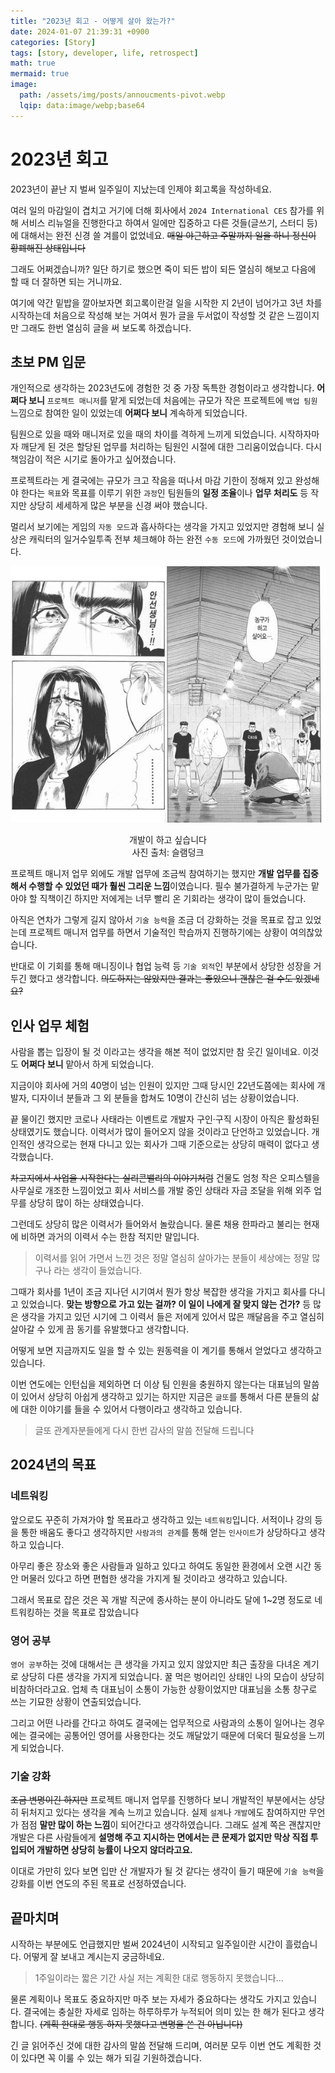 ```yaml
---
title: "2023년 회고 - 어떻게 살아 왔는가?"
date: 2024-01-07 21:39:31 +0900
categories: [Story]
tags: [story, developer, life, retrospect]
math: true
mermaid: true
image:
  path: /assets/img/posts/annoucments-pivot.webp
  lqip: data:image/webp;base64
---
```


# 2023년 회고
2023년이 끝난 지 벌써 일주일이 지났는데 인제야 회고록을 작성하네요.

여러 일의 마감일이 겹치고 거기에 더해 회사에서 `2024 International CES` 참가를 위해 서비스 리뉴얼을 진행한다고 하여서
일에만 집중하고 다른 것들(글쓰기, 스터디 등)에 대해서는 완전 신경 쓸 겨를이 없었네요. ~~매일 야근하고 주말까지 일을 하니 정신이 황폐해진 상태입니다~~

그래도 어쩌겠습니까? 일단 하기로 했으면 죽이 되든 밥이 되든 열심히 해보고 다음에 할 때 더 잘하면 되는 거니까요.

여기에 약간 밑밥을 깔아보자면 회고록이란걸 일을 시작한 지 2년이 넘어가고 3년 차를 시작하는데 처음으로 작성해 보는 거여서 뭔가 글을 두서없이 작성할 것 같은 느낌이지만 그래도 한번 열심히 글을 써 보도록 하겠습니다.

## 초보 PM 입문
개인적으로 생각하는 2023년도에 경험한 것 중 가장 독특한 경험이라고 생각합니다. **어쩌다 보니** `프로젝트 매니저`를 맡게 되었는데 처음에는 규모가 작은 프로젝트에 `백업 팀원` 느낌으로 참여한 일이 있었는데 **어쩌다 보니** 계속하게 되었습니다.

팀원으로 있을 때와 매니저로 있을 때의 차이를 격하게 느끼게 되었습니다. 시작하자마자 깨닫게 된 것은 할당된 업무를 처리하는 팀원인 시절에 대한 그리움이었습니다. 다시 책임감이 적은 시기로 돌아가고 싶어졌습니다.

프로젝트라는 게 결국에는 규모가 크고 작음을 떠나서 마감 기한이 정해져 있고 완성해야 한다는 `목표`와 목표를 이루기 위한 `과정`인 팀원들의 **일정 조율**이나 **업무 처리도** 등 작지만 상당히 세세하게 많은 부분을 신경 써야 했습니다.

멀리서 보기에는 게임의 `자동 모드`과 흡사하다는 생각을 가지고 있었지만 경험해 보니 실상은 캐릭터의 일거수일투족 전부 체크해야 하는 완전 `수동 모드`에 가까웠던 것이었습니다.

![slam-dunk](/assets/img/posts/slam-dunk.jpg) <br>
<div style=" text-align: center;">
개발이 하고 싶습니다
</div>
<div style=" text-align: center;">
사진 출처: 슬램덩크
</div>

프로젝트 매니저 업무 외에도 개발 업무에 조금씩 참여하기는 했지만 **개발 업무를 집중해서 수행할 수 있었던 때가 훨씬 그리운 느낌**이였습니다. 필수 불가결하게 누군가는 맡아야 할 직책이긴 하지만 저에게는 너무 빨리 온 기회라는 생각이 많이 들었습니다.

아직은 연차가 그렇게 길지 않아서 `기술 능력`을 조금 더 강화하는 것을 목표로 잡고 있었는데 프로젝트 매니저 업무를 하면서 기술적인 학습까지 진행하기에는 상황이 여의찮았습니다.

반대로 이 기회를 통해 매니징이나 협업 능력 등 `기술 외적`인 부분에서 상당한 성장을 거두긴 했다고 생각합니다. ~~의도하지는 않았지만 결과는 좋았으니 괜찮은 걸 수도 있겠네요?~~

## 인사 업무 체험
사람을 뽑는 입장이 될 것 이라고는 생각을 해본 적이 없었지만 참 웃긴 일이네요.  이것도 **어쩌다 보니** 맡아서 하게 되었습니다.

지금이야 회사에 거의 40명이 넘는 인원이 있지만 그때 당시인 22년도쯤에는 회사에 개발자, 디자이너 분들과 그 외 분들을 합쳐도 10명이 간신히 넘는 상황이었습니다.

끝 물이긴 했지만 코로나 사태라는 이벤트로 개발자 구인·구직 시장이 아직은 활성화된 상태였기도 했습니다.
이력서가 많이 들어오지 않을 것이라고 단언하고 있었습니다. 개인적인 생각으로는 현재 다니고 있는 회사가 그때 기준으로는 상당히 매력이 없다고 생각했습니다.

~~차고지에서 사업을 시작한다는 실리콘밸리의 이야기처럼~~ 건물도 엄청 작은 오피스텔을 사무실로 개조한 느낌이었고 회사 서비스를 개발 중인
상태라 자금 조달을 위해 외주 업무를 상당히 많이 하는 상태였습니다.

그런데도 상당히 많은 이력서가 들어와서 놀랐습니다. 물론 채용 한파라고 불리는 현재에 비하면 과거의 이력서 수는 한참 적지만 말입니다.

> 이력서를 읽어 가면서 느낀 것은 정말 열심히 살아가는 분들이 세상에는 정말 많구나 라는 생각이 들었습니다.

그때가 회사를 1년이 조금 지나던 시기여서 뭔가 항상 복잡한 생각을 가지고 회사를 다니고 있었습니다.
**맞는 방향으로 가고 있는 걸까? 이 일이 나에게 잘 맞지 않는 건가?** 등 많은 생각을 가지고 있던 시기에 그 이력서 들은 저에게 있어서 많은 깨달음을 주고 열심히 살아갈 수 있게 끔 동기를 유발했다고 생각합니다.

어떻게 보면 지금까지도 일을 할 수 있는 원동력을 이 계기를 통해서 얻었다고 생각하고 있습니다.

이번 연도에는 인턴십을 제외하면 더 이상 팀 인원을 충원하지 않는다는 대표님의 말씀이 있어서 상당히 아쉽게 생각하고 있기는 하지만 지금은 `글또`를 통해서 다른 분들의 삶에 대한 이야기를 들을 수 있어서 다행이라고 생각하고 있습니다.

> 글또 관계자분들에게 다시 한번 감사의 말씀 전달해 드립니다

## 2024년의 목표

### 네트워킹
앞으로도 꾸준히 가져가야 할 목표라고 생각하고 있는 `네트워킹`입니다. 서적이나 강의 등을 통한 배움도 좋다고 생각하지만 `사람과의 관계`를 통해 얻는 `인사이트`가 상당하다고 생각하고 있습니다.

아무리 좋은 장소와 좋은 사람들과 일하고 있다고 하여도 동일한 환경에서 오랜 시간 동안 머물러 있다고 하면 편협한 생각을 가지게 될 것이라고 생각하고 있습니다.

그래서 목표로 잡은 것은 꼭 개발 직군에 종사하는 분이 아니라도 달에 1~2명 정도로 네트워킹하는 것을 목표로 잡았습니다

### 영어 공부
`영어 공부`하는 것에 대해서는 큰 생각을 가지고 있지 않았지만 최근 출장을 다녀온 계기로 상당히 다른 생각을 가지게 되었습니다.
꿀 먹은 벙어리인 상태인 나의 모습이 상당히 비참하더라고요. 업체 측 대표님이 소통이 가능한 상황이었지만 대표님을 소통 창구로 쓰는 기묘한 상황이 연출되었습니다.

그리고 어떤 나라를 간다고 하여도 결국에는 업무적으로 사람과의 소통이 일어나는 경우에는 결국에는 공통어인 영어를 사용한다는 것도 깨달았기 때문에 더욱더 필요성을 느끼게 되었습니다.

### 기술 강화
~~조금 변명이긴 하지만~~ 프로젝트 매니저 업무를 진행하다 보니 개발적인 부분에서는 상당히 뒤처지고 있다는 생각을 계속 느끼고 있습니다.
실제 `설계`나 `개발`에도 참여하지만 무언가 점점 **말만 많이 하는 느낌**이 되어간다고 생각하였습니다.
그래도 설계 쪽은 괜찮지만 개발은 다른 사람들에게 **설명해 주고 지시하는 면에서는 큰 문제가 없지만 막상 직접 투입되어 개발하면 상당히 능률이 나오지 않더라고요.**

이대로 가만히 있다 보면 입만 산 개발자가 될 것 같다는 생각이 들기 때문에 `기술 능력`을 강화를 이번 연도의 주된 목표로 선정하였습니다.

## 끝마치며
시작하는 부분에도 언급했지만 벌써 2024년이 시작되고 일주일이란 시간이 흘렀습니다. 어떻게 잘 보내고 계시는지 궁금하네요.

> 1주일이라는 짧은 기간 사실 저는 계획한 대로 행동하지 못했습니다...

물론 계획이나 목표도 중요하지만 마주 보는 자세가 중요하다는 생각도 가지고 있습니다. 결국에는 충실한 자세로 임하는 하루하루가 누적되어 의미 있는 한 해가 된다고 생각합니다. ~~(계획 한대로 행동 하지 못했다고 변명을 쓴 건 아닙니다)~~

긴 글 읽어주신 것에 대한 감사의 말씀 전달해 드리며, 여러분 모두 이번 연도 계획한 것이 있다면 꼭 이룰 수 있는 해가 되길 기원하겠습니다.

